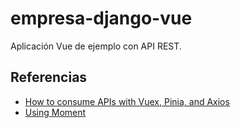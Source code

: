 # empresa-django-vue

Aplicación Vue de ejemplo con API REST.

## Referencias

- [How to consume APIs with Vuex, Pinia, and Axios](https://blog.logrocket.com/consume-apis-vuex-pinia-axios)
- [Using Moment](https://momentjs.com/docs/#/use-it/node-js/)
